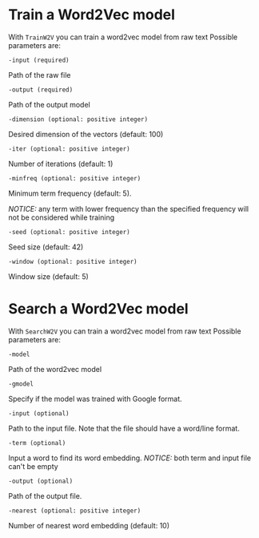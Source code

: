 # Train a Word2Vec model

With `TrainW2V` you can train a word2vec model from raw text
Possible parameters are:

```
-input (required)
```

Path of the raw file

```
-output (required)
```

Path of the output model

```
-dimension (optional: positive integer)
```

Desired dimension of the vectors (default: 100)

```
-iter (optional: positive integer)
```

Number of iterations (default: 1)

```
-minfreq (optional: positive integer)
```

Minimum term frequency (default: 5).

_NOTICE:_ any term with lower frequency than the specified frequency will not be considered while training


```
-seed (optional: positive integer)
```

Seed size (default: 42)


```
-window (optional: positive integer)
```

Window size (default: 5)


# Search a Word2Vec model

With `SearchW2V` you can train a word2vec model from raw text
Possible parameters are:

```
-model
```

Path of the word2vec model

```
-gmodel
```

Specify if the model was trained with Google format.


```
-input (optional)
```

Path to the input file. Note that the file should have a word/line format.

```
-term (optional)
```

Input a word to find its word embedding.
_NOTICE:_ both term and input file can't be empty

```
-output (optional)
```

Path of the output file.

```
-nearest (optional: positive integer)
```

Number of nearest word embedding (default: 10)
